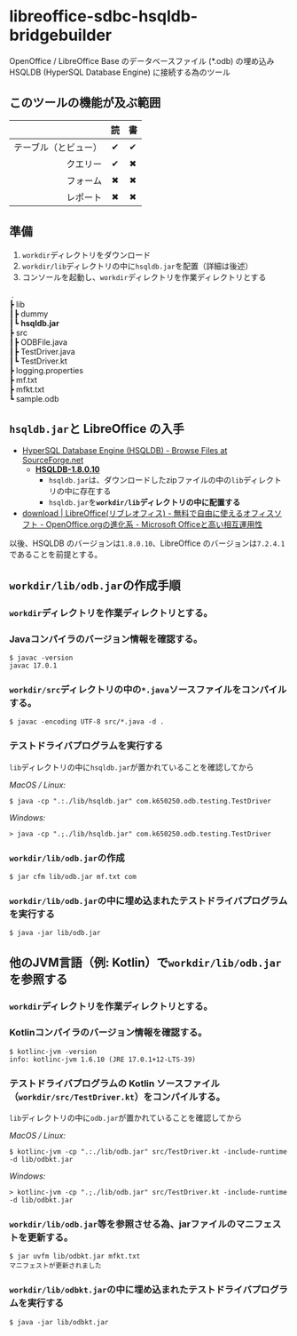 # libreoffice-sdbc-hsqldb-bridgebuilder
OpenOffice / LibreOffice Base のデータベースファイル (*.odb) の埋め込み HSQLDB (HyperSQL Database Engine) に接続する為のツール

## このツールの機能が及ぶ範囲
||読|書|
|---:|:---:|:---:|
|テーブル（とビュー）|&#10004;|&#10004;|
|クエリー|&#10004;|&#10006;|
|フォーム|&#10006;|&#10006;|
|レポート|&#10006;|&#10006;|

## 準備
1. `workdir`ディレクトリをダウンロード
2. `workdir/lib`ディレクトリの中に`hsqldb.jar`を配置（詳細は後述）
3. コンソールを起動し、`workdir`ディレクトリを作業ディレクトリとする

&nbsp;.<br />
&#9507; lib<br />
&#9475;&#9507; dummy<br />
&#9475;&#9495; **hsqldb.jar**<br />
&#9507; src<br />
&#9475;&#9507; ODBFile.java<br />
&#9475;&#9507; TestDriver.java<br />
&#9475;&#9495; TestDriver.kt<br />
&#9507; logging.properties<br />
&#9507; mf.txt<br />
&#9507; mfkt.txt<br />
&#9495; sample.odb<br />

## `hsqldb.jar`と LibreOffice の入手
- [HyperSQL Database Engine (HSQLDB) -  Browse Files at SourceForge.net](https://sourceforge.net/projects/hsqldb/files/)
  - **[HSQLDB-1.8.0.10](https://sourceforge.net/projects/hsqldb/files/hsqldb/hsqldb_1_8_0/)**
    - `hsqldb.jar`は、ダウンロードしたzipファイルの中の`lib`ディレクトリの中に存在する
    - `hsqldb.jar`を<b>`workdir/lib`ディレクトリの中に配置する</b>
- [download | LibreOffice(リブレオフィス) - 無料で自由に使えるオフィスソフト - OpenOffice.orgの進化系 - Microsoft Officeと高い相互運用性](https://ja.libreoffice.org/download/download/)

以後、HSQLDB のバージョンは`1.8.0.10`、LibreOffice のバージョンは`7.2.4.1`であることを前提とする。

## `workdir/lib/odb.jar`の作成手順

### `workdir`ディレクトリを作業ディレクトリとする。

### Javaコンパイラのバージョン情報を確認する。
```
$ javac -version
javac 17.0.1
```

### `workdir/src`ディレクトリの中の`*.java`ソースファイルをコンパイルする。
```
$ javac -encoding UTF-8 src/*.java -d .
```
### テストドライバプログラムを実行する
`lib`ディレクトリの中に`hsqldb.jar`が置かれていることを確認してから

*MacOS / Linux:*
```
$ java -cp ".:./lib/hsqldb.jar" com.k650250.odb.testing.TestDriver
```

*Windows:*
```
> java -cp ".;./lib/hsqldb.jar" com.k650250.odb.testing.TestDriver
```

### `workdir/lib/odb.jar`の作成

```
$ jar cfm lib/odb.jar mf.txt com
```

### `workdir/lib/odb.jar`の中に埋め込まれたテストドライバプログラムを実行する

```
$ java -jar lib/odb.jar
```

## 他のJVM言語（例: Kotlin）で`workdir/lib/odb.jar`を参照する

### `workdir`ディレクトリを作業ディレクトリとする。

### Kotlinコンパイラのバージョン情報を確認する。

```
$ kotlinc-jvm -version
info: kotlinc-jvm 1.6.10 (JRE 17.0.1+12-LTS-39)
```

### テストドライバプログラムの Kotlin ソースファイル（`workdir/src/TestDriver.kt`）をコンパイルする。
`lib`ディレクトリの中に`odb.jar`が置かれていることを確認してから

*MacOS / Linux:*
```
$ kotlinc-jvm -cp ".:./lib/odb.jar" src/TestDriver.kt -include-runtime -d lib/odbkt.jar
```

*Windows:*
```
> kotlinc-jvm -cp ".;./lib/odb.jar" src/TestDriver.kt -include-runtime -d lib/odbkt.jar
```

### `workdir/lib/odb.jar`等を参照させる為、jarファイルのマニフェストを更新する。

```
$ jar uvfm lib/odbkt.jar mfkt.txt
マニフェストが更新されました
```

### `workdir/lib/odbkt.jar`の中に埋め込まれたテストドライバプログラムを実行する

```
$ java -jar lib/odbkt.jar
```


